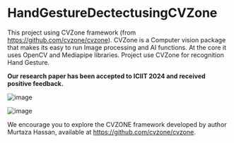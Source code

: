 # HandGestureDectectusingCVZone
This project using CVZone framework (from https://github.com/cvzone/cvzone). CVZone is a Computer vision package that makes its easy to run Image processing and AI functions. At the core it uses OpenCV and Mediapipe libraries. Project use CVZone for recognition Hand Gesture.

**Our research paper has been accepted to ICIIT 2024 and received positive feedback.**

![image](https://github.com/tefou/HandGestureDectectusingCVZone/assets/131429342/42d30ce7-20ef-4519-b85e-8987518952be)

![image](https://github.com/tefou/HandGestureDectectusingCVZone/assets/131429342/120c6977-b5c4-477e-9ac0-2126f226919a)


We encourage you to explore the CVZONE framework developed by author Murtaza Hassan, available at https://github.com/cvzone/cvzone.
